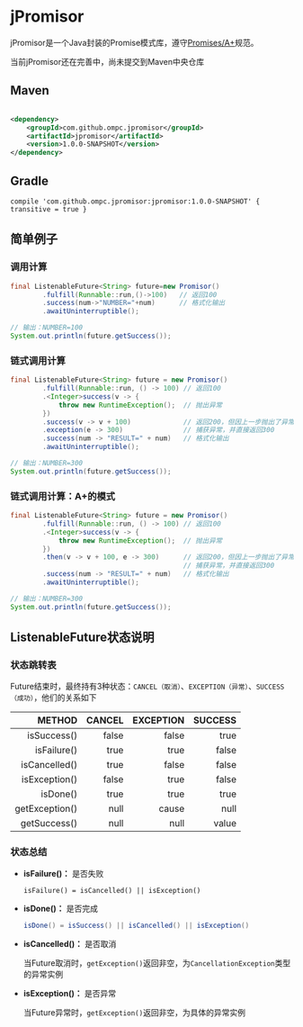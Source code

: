# jPromisor

jPromisor是一个Java封装的Promise模式库，遵守[Promises/A+](https://github.com/promises-aplus/promises-spec)规范。

当前jPromisor还在完善中，尚未提交到Maven中央仓库

## Maven

```xml

<dependency>
    <groupId>com.github.ompc.jpromisor</groupId>
    <artifactId>jpromisor</artifactId>
    <version>1.0.0-SNAPSHOT</version>
</dependency>
```

## Gradle

```
compile 'com.github.ompc.jpromisor:jpromisor:1.0.0-SNAPSHOT' { transitive = true }
```

## 简单例子

### 调用计算

```java
final ListenableFuture<String> future=new Promisor()
        .fulfill(Runnable::run,()->100)   // 返回100
        .success(num->"NUMBER="+num)      // 格式化输出
        .awaitUninterruptible();

// 输出：NUMBER=100
System.out.println(future.getSuccess());
```

### 链式调用计算

```java
final ListenableFuture<String> future = new Promisor()
        .fulfill(Runnable::run, () -> 100) // 返回100
        .<Integer>success(v -> {
            throw new RuntimeException();  // 抛出异常
        })
        .success(v -> v + 100)             // 返回200，但因上一步抛出了异常，所以不会走到
        .exception(e -> 300)               // 捕获异常，并直接返回300
        .success(num -> "RESULT=" + num)   // 格式化输出
        .awaitUninterruptible();

// 输出：NUMBER=300
System.out.println(future.getSuccess());
```

### 链式调用计算：A+的模式

```java
final ListenableFuture<String> future = new Promisor()
        .fulfill(Runnable::run, () -> 100) // 返回100
        .<Integer>success(v -> {
            throw new RuntimeException();  // 抛出异常
        })
        .then(v -> v + 100, e -> 300)      // 返回200，但因上一步抛出了异常，所以不会走到
                                           // 捕获异常，并直接返回300
        .success(num -> "RESULT=" + num)   // 格式化输出
        .awaitUninterruptible();

// 输出：NUMBER=300
System.out.println(future.getSuccess());
```

## ListenableFuture状态说明

### 状态跳转表

Future结束时，最终持有3种状态：`CANCEL（取消）`、`EXCEPTION（异常）`、`SUCCESS（成功）`，他们的关系如下

|        METHOD|CANCEL|EXCEPTION|SUCCESS|
|-------------:|-----:|--------:|------:|
|   isSuccess()| false|    false|   true|
|   isFailure()|  true|     true|  false|
| isCancelled()|  true|    false|  false|
| isException()| false|     true|  false|
|      isDone()|  true|     true|   true|
|getException()|  null|    cause|   null|
|  getSuccess()|  null|     null|  value|

### 状态总结

- **isFailure()：** 是否失败

  ```
  isFailure() = isCancelled() || isException()
  ```

- **isDone()：** 是否完成

  ```java
  isDone() = isSuccess() || isCancelled() || isException()
  ```
  
- **isCancelled()：** 是否取消
  
  当Future取消时，`getException()`返回非空，为`CancellationException`类型的异常实例

- **isException()：** 是否异常

  当Future异常时，`getException()`返回非空，为具体的异常实例
